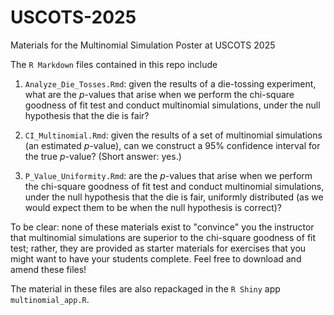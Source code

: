 # USCOTS-2025
Materials for the Multinomial Simulation Poster at USCOTS 2025

The `R Markdown` files contained in this repo include

1. `Analyze_Die_Tosses.Rmd`: given the results of a die-tossing experiment,
what are the $p$-values that arise when we perform the chi-square goodness
of fit test and conduct multinomial simulations, under the null hypothesis
that the die is fair?

2. `CI_Multinomial.Rmd`: given the results of a set of multinomial simulations
(an estimated $p$-value), can we construct a 95% confidence interval for the 
true $p$-value? (Short answer: yes.)

3. `P_Value_Uniformity.Rmd`: are the $p$-values that arise when we perform 
the chi-square goodness of fit test and conduct multinomial simulations, 
under the null hypothesis that the die is fair, uniformly distributed (as
we would expect them to be when the null hypothesis is correct)?

To be clear: none of these materials exist to "convince" you the instructor
that multinomial simulations are superior to the chi-square goodness of fit
test; rather, they are provided as starter materials for exercises that you
might want to have your students complete. Feel free to download and amend
these files!

The material in these files are also repackaged in the `R Shiny` app
`multinomial_app.R`.
